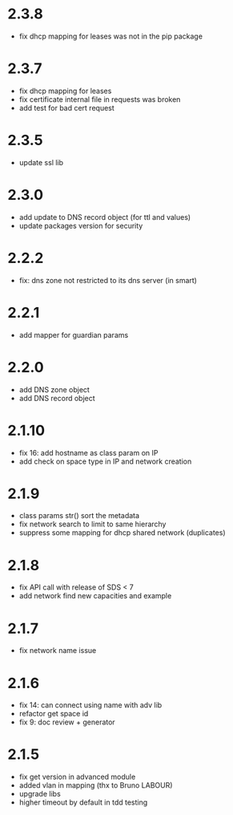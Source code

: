 # 2.3.8
  * fix dhcp mapping for leases was not in the pip package

# 2.3.7
  * fix dhcp mapping for leases
  * fix certificate internal file in requests was broken
  * add test for bad cert request

# 2.3.5
  * update ssl lib

# 2.3.0
  * add update to DNS record object (for ttl and values)
  * update packages version for security

# 2.2.2
  * fix: dns zone not restricted to its dns server (in smart)

# 2.2.1
  * add mapper for guardian params

# 2.2.0
  * add DNS zone object
  * add DNS record object

# 2.1.10
  * fix 16: add hostname as class param on IP
  * add check on space type in IP and network creation

# 2.1.9
  * class params str() sort the metadata
  * fix network search to limit to same hierarchy
  * suppress some mapping for dhcp shared network (duplicates)

# 2.1.8
  * fix API call with release of SDS < 7
  * add network find new capacities and example

# 2.1.7
  * fix network name issue

# 2.1.6
  * fix 14: can connect using name with adv lib
  * refactor get space id
  * fix 9: doc review + generator

# 2.1.5
  * fix get version in advanced module
  * added vlan in mapping (thx to Bruno LABOUR)
  * upgrade libs
  * higher timeout by default in tdd testing
